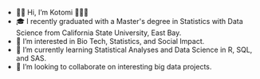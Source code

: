 - :raising_hand_woman: Hi, I’m Kotomi :bubble_tea::ramen::sushi:
- :mortar_board: I recently graduated with a Master's degree in Statistics with Data Science from California State University, East Bay.
- 👀 I’m interested in Bio Tech, Statistics, and Social Impact.
- 🌱 I’m currently learning Statistical Analyses and Data Science in R, SQL, and SAS.
- 💞️ I’m looking to collaborate on interesting big data projects.


<!---
koto333/koto333 is a ✨ special ✨ repository because its `README.md` (this file) appears on your GitHub profile.
You can click the Preview link to take a look at your changes.
--->
